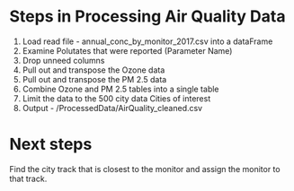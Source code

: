 # Steps in Processing Air Quality Data

1. Load 
    read file -  annual_conc_by_monitor_2017.csv into a dataFrame
2. Examine Polutates that were reported (Parameter Name)
3. Drop unneed columns
4. Pull out and transpose the Ozone data
5. Pull out and transpose the PM 2.5 data
6. Combine Ozone and PM 2.5 tables into a single table
7. Limit the data to the 500 city data Cities of interest
8. Output    - /ProcessedData/AirQuality_cleaned.csv

# Next steps
 
Find the city track that is closest to the monitor and assign the monitor to that track.


